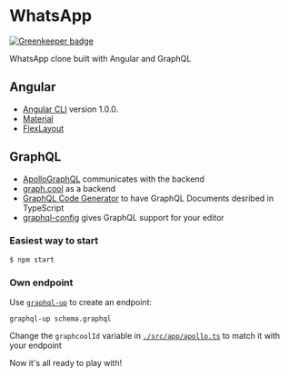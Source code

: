 # WhatsApp

[![Greenkeeper badge](https://badges.greenkeeper.io/Urigo/WhatsApp-Clone-GraphQL-Angular-Material.svg)](https://greenkeeper.io/)

WhatsApp clone built with Angular and GraphQL

## Angular

- [Angular CLI](https://github.com/angular/angular-cli) version 1.0.0.
- [Material](https://github.com/angular/material2)
- [FlexLayout](https://github.com/angular/flex-layout)

## GraphQL

- [ApolloGraphQL](http://dev.apollodata.com) communicates with the backend
- [graph.cool](http://graph.cool) as a backend
- [GraphQL Code Generator](https://github.com/dotansimha/graphql-code-generator) to have GraphQL Documents desribed in TypeScript
- [graphql-config](https://github.com/graphcool/graphql-config) gives GraphQL support for your editor

### Easiest way to start

```
$ npm start
```

### Own endpoint

Use [`graphql-up`](https://www.npmjs.com/package/graphql-up) to create an endpoint:

```
graphql-up schema.graphql
```

Change the `graphcoolId` variable in [`./src/app/apollo.ts`](./src/app/apollo.ts) to match it with your endpoint

Now it's all ready to play with!
